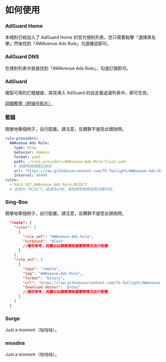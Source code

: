 # 如何使用

### AdGuard Home

本規則已經加入了 AdGuard Home 的官方規則列表，您只需要點擊「選擇黑名單」然後找到「AWAvenue Ads Rule」勾選確認即可。

### AdGuard DNS

在規則列表中直接找到「AWAvenue Ads Rule」，勾選訂閱即可。

### AdGuard

複製可用的訂閱鏈接，將其導入 AdGuard 的自定義過濾列表中，即可生效。

[詳細教學（附操作影片）](./AdGuard.md)

### 藍貓

簡單地舉個例子，自行配置。請注意，反饋群不接受此類詢問。

```yaml
rule-providers:
  AWAvenue Ads Rule:
    type: http
    behavior: domain
    format: yaml
    path: ./rule_providers/AWAvenue-Ads-Rule-Clash.yaml
    # 需要時請調整此路徑
    url: "https://raw.githubusercontent.com/TG-Twilight/AWAvenue-Ads-Rule/main/Filters/AWAvenue-Ads-Rule-Clash.yaml"
    interval: 86400
rules:
  - RULE-SET,AWAvenue Ads Rule,REJECT
  # 這裡的「REJECT」組僅為示例。根據實際需要配置具體的組。
```

### Sing-Box

簡單地舉個例子，自行配置。請注意，反饋群不接受此類詢問。

```json
  "route": {
    "rules": [
      {
        "rule_set": "AWAvenue-Ads-Rule",
        "outbound": "block"
        //僅供參考，具體出站標簽請根據實際情況自行配置
      }
    ],
    "rule_set": [
      {
        "type": "remote",
        "tag": "AWAvenue-Ads-Rule",
        "format": "binary",
        "url": "https://raw.githubusercontent.com/TG-Twilight/AWAvenue-Ads-Rule/main/Filters/AWAvenue-Ads-Rule-Singbox.srs",
        "download_detour": "proxy"
        //僅供參考，具體出站標簽請根據實際情況自行配置
      }
    ]
  }
```

### Surge

Just a moment（咕咕咕）。

### mosdns

Just a moment（咕咕咕）。